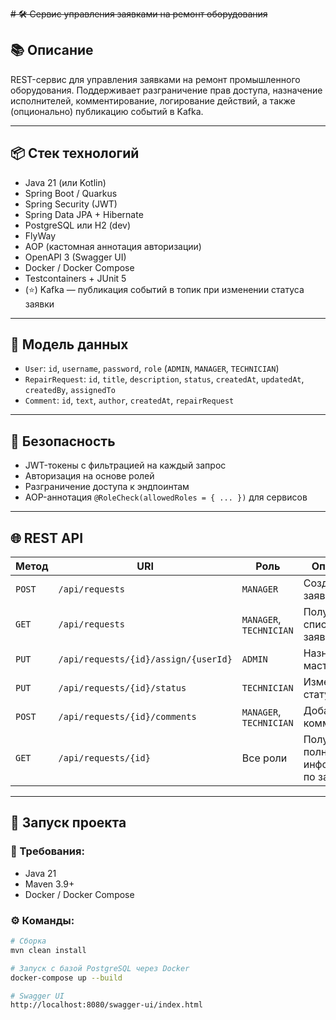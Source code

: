 ~~# 🛠️ Сервис управления заявками на ремонт оборудования~~

## 📚 Описание

REST-сервис для управления заявками на ремонт промышленного оборудования. 
Поддерживает разграничение прав доступа, назначение исполнителей, комментирование, логирование действий, 
а также (опционально) публикацию событий в Kafka.

---

## 📦 Стек технологий

- Java 21 (или Kotlin)
- Spring Boot / Quarkus
- Spring Security (JWT)
- Spring Data JPA + Hibernate
- PostgreSQL или H2 (dev)
- FlyWay
- AOP (кастомная аннотация авторизации)
- OpenAPI 3 (Swagger UI)
- Docker / Docker Compose
- Testcontainers + JUnit 5
- (⭐) Kafka — публикация событий в топик при изменении статуса заявки

---

## 🧩 Модель данных

- `User`: `id`, `username`, `password`, `role` (`ADMIN`, `MANAGER`, `TECHNICIAN`)
- `RepairRequest`: `id`, `title`, `description`, `status`, `createdAt`, `updatedAt`, `createdBy`, `assignedTo`
- `Comment`: `id`, `text`, `author`, `createdAt`, `repairRequest`

---

## 🔐 Безопасность

- JWT-токены с фильтрацией на каждый запрос
- Авторизация на основе ролей
- Разграничение доступа к эндпоинтам
- AOP-аннотация `@RoleCheck(allowedRoles = { ... })` для сервисов

---

## 🌐 REST API

| Метод | URI | Роль | Описание |
|-------|-----|------|----------|
| `POST` | `/api/requests` | `MANAGER` | Создать заявку |
| `GET` | `/api/requests` | `MANAGER`, `TECHNICIAN` | Получить список заявок |
| `PUT` | `/api/requests/{id}/assign/{userId}` | `ADMIN` | Назначить мастера |
| `PUT` | `/api/requests/{id}/status` | `TECHNICIAN` | Изменить статус |
| `POST` | `/api/requests/{id}/comments` | `MANAGER`, `TECHNICIAN` | Добавить комментарий |
| `GET` | `/api/requests/{id}` | Все роли | Получить полную информацию по заявке |

---

## 🚀 Запуск проекта

### 🔧 Требования:
- Java 21
- Maven 3.9+
- Docker / Docker Compose

### ⚙️ Команды:

```bash
# Сборка
mvn clean install

# Запуск с базой PostgreSQL через Docker
docker-compose up --build

# Swagger UI
http://localhost:8080/swagger-ui/index.html
